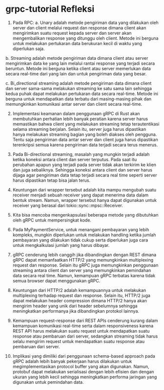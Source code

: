 # grpc-tutorial Refleksi
1. Pada RPC:
a. Unary adalah metode pengiriman data yang dilakukan oleh  server dan client melalui request dan response dimana client akan mengirimkan suatu request kepada server dan server akan mengembalikan response yang ditunggu oleh client. Metode ini berguna untuk melakukan pertukaran data berukuran kecil di waktu yang diperlukan saja.

b. Streaming adalah metode pengiriman data dimana client atau server mengirimkan data ke yang lain melalui rantai response yang terjadi secara beruntun. Metode ini berguna ketika client atau server memerlukan data secara real-time dari yang lain dan untuk pengiriman data yang besar. 

c. Bi_directional streaming adalah metode pengiriman data dimana client dan server sama-sama melakukan streaming ke satu sama lain sehingga kedua puhak dapat melakukan pertukaran data secara real-time. Metode ini berguna untuk mendapatkan data terbatu dari masing-masing pihak dan memungkinkan komunikasi antar server dan client secara real-time.

2. Implementasi keamanan dalam penggunaan gRPC di Rust akan membutuhkan perhatian lebih banyak peratian karena server harus memastikan bahwa client yang melakukan streaming tetap terautentikasi selama streaming berjalan. Selain itu, server juga harus dipastikan hanya melakukan streaming bagian yang boleh diakses oleh pengguna. Tentu saja pengiriman data antar server dan client juga harus dipastikan terenkripsi semua karena pengiriman data terjadi secara terus menerus. 

3. Pada Bi-directional streaming, masalah yang mungkin terjadi adalah ketika koneksi antara client dan server terputus. Pada saat itu perubahan apapun yang terjadi pada server tidak akan terkirim ke klien dan juga sebaliknya. Sehingga koneksi antara client dan server harus dijaga agar pengiriman data tetap terjadi secara real time seperti server harus dipastikan tetap bisa jalan terus.

4. Keuntungan dari wrapper tersebut adalah kita mampu mengubah suatu receiver menjadi sebuah receiver yang dapat menerima data dalam bentuk stream. Namun, wrapper tersebut hanya dapat digunakan untuk receiver yang berasal dari tokio::sync::mpsc::Receiver.

5. Kita bisa mencoba mengenkapsulasi beberapa metode yang dibutuhkan oleh gRPC untuk mempersingkat kode. 

6. Pada MyPaymentService, untuk menangani pembayaran yang lebih kompleks, mungkin diperlukan untuk melakukan handling ketika jumlah pembayaran yang dilakukan tidak cukup serta diperlukan juga cara untuk mengkalkulasi jumlah yang harus dibayar.

7. gRPC cenderung lebih canggih jika dibandingkan dengan REST dimana gRPC dapat memanfaatkan HTTP/2 yang memungkinkan multiplexing request dan response. Selain itu gRPC juga memungkinkan penggunaan streaming antara client dan server yang memungkinkan pemindahan data secara real time. Namun, kemampuan gRPC terbatas karena tidak semua browser dapat menggunakan gRPC.

8. Keuntungan dari HTTP/2 adalah kemampuannya untuk melakukan multiplexing terhadap request dan response. Selain itu, HTTP/2 juga dapat melakukan header compression dimana HTTP/2 hanya akan mengirim header yang unik dari header sebelumnya sehingga meningkatkan performanya jika dibandingkan protokol lainnya.

9. Kemampuan request-response dari REST APIs cenderung kurang dalam kemampuan komunikasi real-time serta dalam responsiveness karena REST API harus melakukan suatu request untuk mendapatkan suatu response atau pembaruan dari server, sedangkan streaming tidak harus selalu mengirim request untuk mendapatkan suatu response atau pembaruan dari server.

10. Implikasi yang dimiliki dari penggunaan schema-based approach pada gRPC adalah lebih banyak pekerjaan harus dilakukan untuk megimplementasikan protocol buffer yang akan digunakan. Namun, protobuf dapat melakukan serialisasi dengan lebih efisien dan dengan ukuran yang lebih kecil sehingga meningkatkan performa jaringan yang digunakan untuk pemindahan data.
